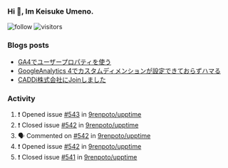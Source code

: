 ### Hi 👋, Im Keisuke Umeno.

<!--
**9renpoto/9renpoto** is a ✨ _special_ ✨ repository because its `README.md` (this file) appears on your GitHub profile.

Here are some ideas to get you started:

- 🔭 I’m currently working on ...
- 🌱 I’m currently learning ...
- 👯 I’m looking to collaborate on ...
- 🤔 I’m looking for help with ...
- 💬 Ask me about ...
- 📫 How to reach me: ...
- 😄 Pronouns: ...
- ⚡ Fun fact: ...
-->

![follow](https://img.shields.io/github/followers/9renpoto?label=Follow&style=social)
![visitors](https://komarev.com/ghpvc/?username=9renpoto&label=Profile%20views&color=0e75b6&style=flat)

### Blogs posts

<!-- BLOG-POST-LIST:START -->
- [GA4でユーザープロパティを使う](https://9renpoto.dev/2021/02/21/google-analytics-4-user-properties/)
- [GoogleAnalytics 4でカスタムディメンションが設定できておらずハマる](https://9renpoto.dev/2021/02/13/google-analytics-4/)
- [CADDi株式会社にJoinしました](https://9renpoto.dev/2020/12/05/join/)
<!-- BLOG-POST-LIST:END -->

### Activity

<!--START_SECTION:activity-->
1. ❗️ Opened issue [#543](https://github.com/9renpoto/upptime/issues/543) in [9renpoto/upptime](https://github.com/9renpoto/upptime)
2. ❗️ Closed issue [#542](https://github.com/9renpoto/upptime/issues/542) in [9renpoto/upptime](https://github.com/9renpoto/upptime)
3. 🗣 Commented on [#542](https://github.com/9renpoto/upptime/issues/542) in [9renpoto/upptime](https://github.com/9renpoto/upptime)
4. ❗️ Opened issue [#542](https://github.com/9renpoto/upptime/issues/542) in [9renpoto/upptime](https://github.com/9renpoto/upptime)
5. ❗️ Closed issue [#541](https://github.com/9renpoto/upptime/issues/541) in [9renpoto/upptime](https://github.com/9renpoto/upptime)
<!--END_SECTION:activity-->

<!--START_SECTION:waka-->
<!--END_SECTION:waka-->
